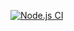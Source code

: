 [![Node.js CI](https://github.com/LeCodeGuy/registration-numbers-webapp/actions/workflows/node.js.yml/badge.svg)](https://github.com/LeCodeGuy/registration-numbers-webapp/actions/workflows/node.js.yml)